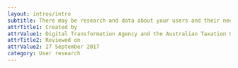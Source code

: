 ```yaml
---
layout: intros/intro
subtitle: There may be research and data about your users and their needs already available to you within your organisation.
attrTitle1: Created by
attrValue1: Digital Transformation Agency and the Australian Taxation Office
attrTitle2: Reviewed on
attrValue2: 27 September 2017
category: User research
---
```

